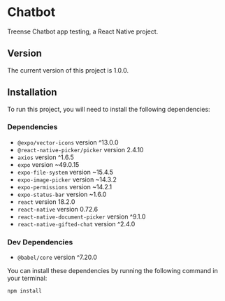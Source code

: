 # Chatbot
Treense Chatbot app testing, a React Native project.

## Version

The current version of this project is 1.0.0.

## Installation

To run this project, you will need to install the following dependencies:

### Dependencies

- `@expo/vector-icons` version ^13.0.0
- `@react-native-picker/picker` version 2.4.10
- `axios` version ^1.6.5
- `expo` version ~49.0.15
- `expo-file-system` version ~15.4.5
- `expo-image-picker` version ~14.3.2
- `expo-permissions` version ~14.2.1
- `expo-status-bar` version ~1.6.0
- `react` version 18.2.0
- `react-native` version 0.72.6
- `react-native-document-picker` version ^9.1.0
- `react-native-gifted-chat` version ^2.4.0

### Dev Dependencies

- `@babel/core` version ^7.20.0

You can install these dependencies by running the following command in your terminal:

```bash
npm install


